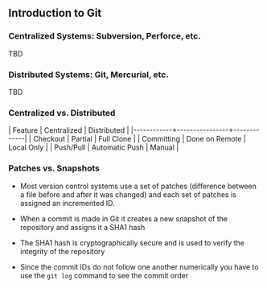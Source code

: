 Introduction to Git
-------------------

### Centralized Systems: Subversion, Perforce, etc. ###

<!-- FIXME: Need a diagram -->

TBD

### Distributed Systems: Git, Mercurial, etc. ###

<!-- FIXME: Need a diagram -->

TBD

### Centralized vs. Distributed ###

  | Feature    | Centralized    | Distributed |
  |------------+----------------+-------------|
  | Checkout   | Partial        | Full Clone  |
  | Committing | Done on Remote | Local Only  |
  | Push/Pull  | Automatic Push | Manual      |

### Patches vs. Snapshots ###

  * Most version control systems use a set of patches (difference
    between a file before and after it was changed) and each set of
    patches is assigned an incremented ID.

  * When a commit is made in Git it creates a new snapshot of the
    repository and assigns it a SHA1 hash

  * The SHA1 hash is cryptographically secure and is used to verify
    the integrity of the repository

  * Since the commit IDs do not follow one another numerically you
    have to use the `git log` command to see the commit order
